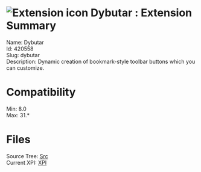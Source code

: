 # ![Extension icon](https://addons.thunderbird.net/user-media/addon_icons/420/420558-64.png?modified=1383352276) Dybutar : Extension Summary

Name: Dybutar  
Id: 420558  
Slug: dybutar  
Description: Dynamic creation of bookmark-style toolbar buttons which you can customize.
  

# Compatibility
Min: 8.0  
Max: 31.*  

# Files

Source Tree: [Src](C:/Dev/Thunderbird/ThunderKdB/xall/xOther/420558-dybutar/src)  
Current XPI: [XPI](C:/Dev/Thunderbird/ThunderKdB/xall/xOther/420558-dybutar/xpi)  



